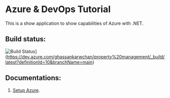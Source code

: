 # Azure & DevOps Tutorial
This is a show application to show capabilities of Azure with .NET.


## Build status:

![Build Status](https://dev.azure.com/ghassankarwchan/property%20management/_apis/build/status%2FBuild%20Code%20Pipeline?branchName=main)](https://dev.azure.com/ghassankarwchan/property%20management/_build/latest?definitionId=10&branchName=main)

## Documentations: 

1. [Setup Azure](documentations/setup_azure.md).
